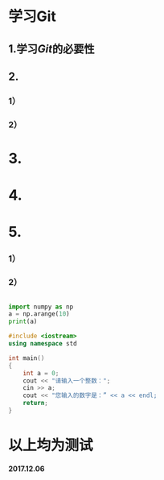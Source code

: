 # 学习Git

## 1.学习*Git*的必要性 

## 2.
### 1）
### 2）

# 3.

# 4.

# 5.
### 1）
### 2）

```shell
```
```python
import numpy as np
a = np.arange(10)
print(a)
```

```c++
#include <iostream>
using namespace std

int main()
{
	int a = 0;
	cout << "请输入一个整数：";
	cin >> a;
	cout << "您输入的数字是：” << a << endl;
	return;
}

```


# 以上均为测试
#### 2017.12.06
